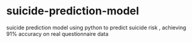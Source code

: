 # suicide-prediction-model
suicide prediction model using python to predict suicide risk , achieving 91% accuracy on real questionnaire data
